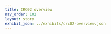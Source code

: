 ```yaml
---
title: CRC02 overview
nav_order: 102
layout: story
exhibit_json: ../exhibits/crc02-overview.json
---
```

